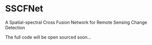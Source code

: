 # SSCFNet
A Spatial-spectral Cross Fusion Network for Remote Sensing Change Detection

The full code will be open sourced soon...

